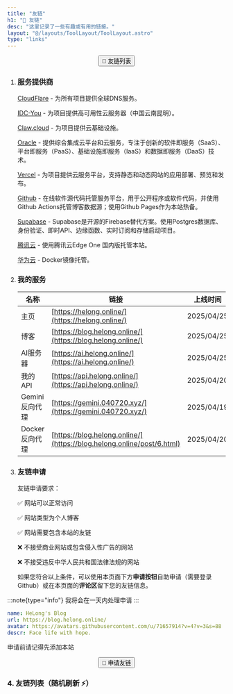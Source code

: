 ```yaml
---
title: "友链"
h1: "🔗 友链"
desc: "这里记录了一些有趣或有用的链接。"
layout: "@/layouts/ToolLayout/ToolLayout.astro"
type: "links"
---
```


<script src='/assets/js/fas.js' crossorigin='anonymous'></script>

<link rel="stylesheet" type="text/css" href="https:////at.alicdn.com/t/c/font_4902778_qnbxgtmm4i9.css">

<div style="text-align: center; margin: 10px 0;">
  <button id="links-show" class="backup-links-btn">
    🔗 友链列表
  </button>
</div>
<script>
  document.getElementById('links-show').onclick = function () {
  const target = document.getElementById('friend-links-list');
  if (target) {
    const header = document.querySelector('.vh-main-header');
    const headerHeight = header ? header.offsetHeight : 66;
    const rect = target.getBoundingClientRect();
    const scrollTop = window.pageYOffset || document.documentElement.scrollTop;
    const top = rect.top + scrollTop - headerHeight - 10;
    window.scrollTo({ top, behavior: 'smooth' });
  }
};
</script>

1. ### 服务提供商

    <i class="fa-brands fa-cloudflare"></i> [CloudFlare](https://www.cloudflare.com/zh-cn/) - 为所有项目提供全球DNS服务。
    
    <i class="fa-solid fa-cloud"></i> [IDC-You](https://idcyou.cn/) - 为项目提供高可用性云服务器（中国云南昆明）。
    
    <i class="iconfont icon-paw-claws"></i> [Claw.cloud](https://claw.cloud/) - 为项目提供云基础设施。
    
    <i class="fa-solid fa-server"></i> [Oracle](https://www.oracle.com/) - 提供综合集成云平台和云服务，专注于创新的软件即服务（SaaS）、平台即服务（PaaS）、基础设施即服务（IaaS）和数据即服务（DaaS）技术。
    
    <i class="fa-solid fa-square-caret-up"></i> [Vercel](https://vercel.com/) - 为项目提供云服务平台，支持静态和动态网站的应用部署、预览和发布。
    
    <i class="fa-brands fa-github"></i> [Github](https://github.com/) - 在线软件源代码托管服务平台，用于公开程序或软件代码，并使用Github Actions托管博客数据源；使用Github Pages作为本站热备。

    <i class="fa-solid fa-database"></i> [Supabase](https://supabase.com/) - Supabase是开源的Firebase替代方案。使用Postgres数据库、身份验证、即时API、边缘函数、实时订阅和存储启动项目。

    <i class="iconfont icon-tengxunyun"></i> [腾讯云](https://cloud.tencent.com/) - 使用腾讯云Edge One 国内版托管本站。

    <i class="iconfont icon-huawei"></i> [华为云](https://huaweicloud.com/) - Docker镜像托管。

    

    

2. ### 我的服务

    |  名称  | 链接  | 上线时间 |
    |  ----  |  ----  | ---- |
    |  主页  | [https://helong.online/](https://helong.online/) | 2025/04/25 |
    |  博客  | [https://blog.helong.online/](https://blog.helong.online/) | 2025/04/25 |
    |  AI服务器  | [https://ai.helong.online/](https://ai.helong.online/) | 2025/04/25 |
    |  我的API  | [https://api.helong.online/](https://api.helong.online/) | 2025/04/20 |
    |  Gemini反向代理  | [https://gemini.040720.xyz/](https://gemini.040720.xyz/) | 2025/04/19 |
    |  Docker反向代理  | [https://blog.helong.online/](https://blog.helong.online/post/6.html) | 2025/04/20 |


3. ### 友链申请

    友链申请要求：

    ✅ 网站可以正常访问

    ✅ 网站类型为个人博客

    ✅ 网站需要包含本站的友链

    ❌ 不接受商业网站或包含侵入性广告的网站

    ❌ 不接受违反中华人民共和国法律法规的网站

    如果您符合以上条件，可以使用本页面下方**申请按钮**自助申请（需要登录Github）或在本页面的**评论区**留下您的友链信息。  

:::note{type="info"}
我将会在一天内处理申请
:::

```yaml
name: HeLong's Blog
url: https://blog.helong.online/
avatar: https://avatars.githubusercontent.com/u/71657914?v=4?v=3&s=88
descr: Face life with hope.
```
申请前请记得先添加本站
<div style="text-align: center; margin: 10px 0;">
  <button id="backup-links-btn" class="backup-links-btn" data-links-url="https://blog-api.040720.xyz/embed">
    🔗 申请友链
  </button>
</div>

<script is:inline>
function initFriendLinksButton() {
  const backupBtn = document.getElementById('backup-links-btn');
  if (backupBtn && !backupBtn.hasAttribute('data-initialized')) {
    backupBtn.setAttribute('data-initialized', 'true');
    backupBtn.addEventListener('click', function() {
      const url = this.getAttribute('data-links-url');
      window.open(url, '_blank', 'width=800,height=600,scrollbars=yes,resizable=yes');
    });
  }
}

initFriendLinksButton();
if (document.readyState === 'loading') {
  document.addEventListener('DOMContentLoaded', initFriendLinksButton);
} else {
  initFriendLinksButton();
}
document.addEventListener('astro:page-load', initFriendLinksButton);
setTimeout(initFriendLinksButton, 100);
const observer = new MutationObserver(function(mutations) {
  mutations.forEach(function(mutation) {
    if (mutation.type === 'childList') {
      initFriendLinksButton();
    }
  });
});
if (document.body) {
  observer.observe(document.body, { childList: true, subtree: true });
} else {
  document.addEventListener('DOMContentLoaded', function() {
    observer.observe(document.body, { childList: true, subtree: true });
  });
}
</script>

<h3 id="friend-links-list">4. 友链列表（随机刷新 ⚡️）</h3>